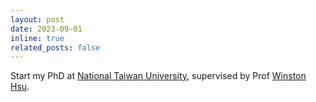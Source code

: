 ```yaml
---
layout: post
date: 2023-09-01
inline: true
related_posts: false
---
```


Start my PhD at [National Taiwan University](https://www.ntu.edu.tw/english/), supervised by Prof [Winston Hsu](https://winstonhsu.info/).
